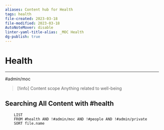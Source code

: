 ```yaml
---
aliases: Content hub for Health
tags: health
file-created: 2023-03-18
file-modified: 2023-03-18
AutoNoteMover: disable
linter-yaml-title-alias: _MOC Health
dg-publish: true
---
```


# Health

---
#admin/moc

> [!info] Content scope
> Anything related to well-being

## Searching All Content with #health 

```dataview
	LIST
	FROM #health AND !#admin/moc AND !#people AND !#admin/private
	SORT file.name
```
